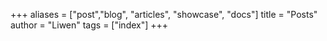 +++
aliases = ["post","blog", "articles", "showcase", "docs"]
title = "Posts"
author = "Liwen"
tags = ["index"]
+++
